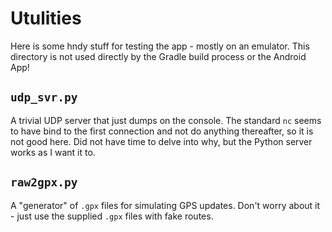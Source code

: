 Utulities
================

Here is some hndy stuff for testing the app - mostly on an emulator. This directory is not used directly by the Gradle build process or the Android App! 


`udp_svr.py`
------
A trivial UDP server that just dumps on the console. The standard `nc` seems to have bind to the first connection and not do anything thereafter, so it is not good here. Did not have time to delve into why, but the Python server works as I want it to.

`raw2gpx.py`
-------
A "generator" of `.gpx` files for simulating GPS updates. Don't worry about it - just use the supplied `.gpx` files with fake routes.
